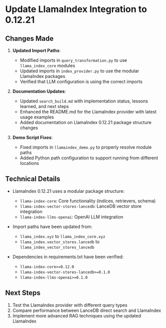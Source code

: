 # Update LlamaIndex Integration to 0.12.21

## Changes Made

1. **Updated Import Paths**:
   - Modified imports in `query_transformation.py` to use `llama_index_core` modules
   - Updated imports in `index_provider.py` to use the modular LlamaIndex packages
   - Verified that LLM configuration is using the correct imports

2. **Documentation Updates**:
   - Updated `search_build.md` with implementation status, lessons learned, and next steps
   - Enhanced the README.md for the LlamaIndex provider with latest usage examples
   - Added documentation on LlamaIndex 0.12.21 package structure changes

3. **Demo Script Fixes**:
   - Fixed imports in `llamaindex_demo.py` to properly resolve module paths
   - Added Python path configuration to support running from different locations

## Technical Details

- LlamaIndex 0.12.21 uses a modular package structure:
  - `llama-index-core`: Core functionality (indices, retrievers, schema)
  - `llama-index-vector-stores-lancedb`: LanceDB vector store integration
  - `llama-index-llms-openai`: OpenAI LLM integration

- Import paths have been updated from:
  - `llama_index.xyz` to `llama_index_core.xyz`
  - `llama_index.vector_stores.lancedb` to `llama_index_vector_stores_lancedb`

- Dependencies in requirements.txt have been verified:
  - `llama-index-core>=0.12.0`
  - `llama-index-vector-stores-lancedb>=0.1.0`
  - `llama-index-llms-openai>=0.1.0`

## Next Steps

1. Test the LlamaIndex provider with different query types
2. Compare performance between LanceDB direct search and LlamaIndex
3. Implement more advanced RAG techniques using the updated LlamaIndex
